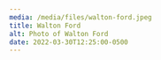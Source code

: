 ```yaml
---
media: /media/files/walton-ford.jpeg
title: Walton Ford
alt: Photo of Walton Ford
date: 2022-03-30T12:25:00-0500
---
```

